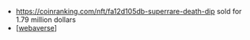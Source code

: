 -	https://coinranking.com/nft/fa12d105db-superrare-death-dip sold for 1.79 million dollars
-	[[webaverse]]

[//begin]: # "Autogenerated link references for markdown compatibility"
[webaverse]: webaverse.md "webaverse"
[//end]: # "Autogenerated link references"